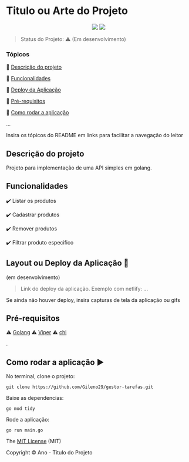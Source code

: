 <h1>Titulo ou Arte do Projeto</h1> 

<p align="center">
  <img src="https://img.shields.io/badge/Go-00ADD8?style=for-the-badge&logo=go&logoColor=white">
  <img src="https://img.shields.io/badge/Linux-FCC624?style=for-the-badge&logo=linux&logoColor=black"/>
</p>

> Status do Projeto: :warning: (Em desenvolvimento)

### Tópicos 

:small_blue_diamond: [Descrição do projeto](#descrição-do-projeto)

:small_blue_diamond: [Funcionalidades](#funcionalidades)

:small_blue_diamond: [Deploy da Aplicação](#deploy-da-aplicação-dash)

:small_blue_diamond: [Pré-requisitos](#pré-requisitos)

:small_blue_diamond: [Como rodar a aplicação](#como-rodar-a-aplicação-arrow_forward)

... 

Insira os tópicos do README em links para facilitar a navegação do leitor

## Descrição do projeto 

<p align="justify">
  Projeto para implementação de uma API simples em golang.
</p>

## Funcionalidades

:heavy_check_mark: Listar os produtos  

:heavy_check_mark: Cadastrar produtos

:heavy_check_mark: Remover produtos  

:heavy_check_mark: Filtrar produto especifico  

## Layout ou Deploy da Aplicação :dash:
(em desenvolvimento)
> Link do deploy da aplicação. Exemplo com netlify:
... 

Se ainda não houver deploy, insira capturas de tela da aplicação ou gifs

## Pré-requisitos

:warning: [Golang](https://go.dev/doc/install)
:warning: [Viper](https://github.com/spf13/viper)
:warning: [chi](https://github.com/go-chi/chi/v5)

.

## Como rodar a aplicação :arrow_forward:

No terminal, clone o projeto: 

```
git clone https://github.com/Gileno29/gestor-tarefas.git
```
Baixe as dependencias:

```
go mod tidy
```
Rode a aplicação:

```
go run main.go
```



The [MIT License]() (MIT)

Copyright :copyright: Ano - Titulo do Projeto




